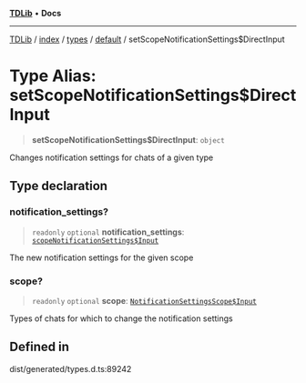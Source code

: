 [**TDLib**](../../../../../../README.md) • **Docs**

***

[TDLib](../../../../../../modules.md) / [index](../../../../../README.md) / [types](../../../README.md) / [default](../README.md) / setScopeNotificationSettings$DirectInput

# Type Alias: setScopeNotificationSettings$DirectInput

> **setScopeNotificationSettings$DirectInput**: `object`

Changes notification settings for chats of a given type

## Type declaration

### notification\_settings?

> `readonly` `optional` **notification\_settings**: [`scopeNotificationSettings$Input`](scopeNotificationSettings$Input.md)

The new notification settings for the given scope

### scope?

> `readonly` `optional` **scope**: [`NotificationSettingsScope$Input`](NotificationSettingsScope$Input.md)

Types of chats for which to change the notification settings

## Defined in

dist/generated/types.d.ts:89242
